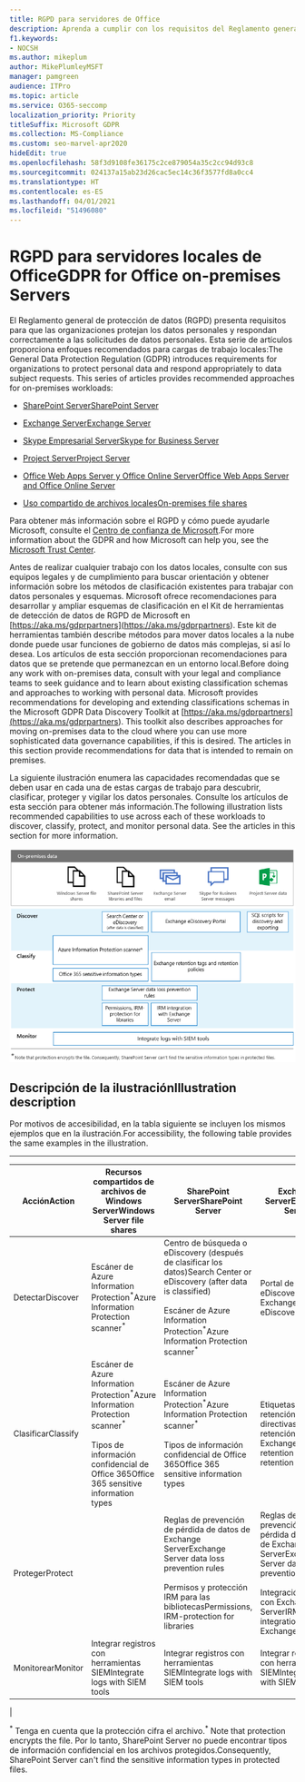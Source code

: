 ```yaml
---
title: RGPD para servidores de Office
description: Aprenda a cumplir con los requisitos del Reglamento general de protección de datos (GDPR) en los servidores de la oficina.
f1.keywords:
- NOCSH
ms.author: mikeplum
author: MikePlumleyMSFT
manager: pamgreen
audience: ITPro
ms.topic: article
ms.service: O365-seccomp
localization_priority: Priority
titleSuffix: Microsoft GDPR
ms.collection: MS-Compliance
ms.custom: seo-marvel-apr2020
hideEdit: true
ms.openlocfilehash: 58f3d9108fe36175c2ce879054a35c2cc94d93c8
ms.sourcegitcommit: 024137a15ab23d26cac5ec14c36f3577fd8a0cc4
ms.translationtype: HT
ms.contentlocale: es-ES
ms.lasthandoff: 04/01/2021
ms.locfileid: "51496080"
---
```

# <a name="gdpr-for-office-on-premises-servers"></a><span data-ttu-id="b40b1-103">RGPD para servidores locales de Office</span><span class="sxs-lookup"><span data-stu-id="b40b1-103">GDPR for Office on-premises Servers</span></span>

<span data-ttu-id="b40b1-p101">El Reglamento general de protección de datos (RGPD) presenta requisitos para que las organizaciones protejan los datos personales y respondan correctamente a las solicitudes de datos personales. Esta serie de artículos proporciona enfoques recomendados para cargas de trabajo locales:</span><span class="sxs-lookup"><span data-stu-id="b40b1-p101">The General Data Protection Regulation (GDPR) introduces requirements for organizations to protect personal data and respond appropriately to data subject requests. This series of articles provides recommended approaches for on-premises workloads:</span></span>

- [<span data-ttu-id="b40b1-106">SharePoint Server</span><span class="sxs-lookup"><span data-stu-id="b40b1-106">SharePoint Server</span></span>](gdpr-for-sharepoint-server.md)

- [<span data-ttu-id="b40b1-107">Exchange Server</span><span class="sxs-lookup"><span data-stu-id="b40b1-107">Exchange Server</span></span>](gdpr-for-exchange-server.md)

- [<span data-ttu-id="b40b1-108">Skype Empresarial Server</span><span class="sxs-lookup"><span data-stu-id="b40b1-108">Skype for Business Server</span></span>](gdpr-for-skype-for-business-server.md)

- [<span data-ttu-id="b40b1-109">Project Server</span><span class="sxs-lookup"><span data-stu-id="b40b1-109">Project Server</span></span>](gdpr-for-project-server.md)

- [<span data-ttu-id="b40b1-110">Office Web Apps Server y Office Online Server</span><span class="sxs-lookup"><span data-stu-id="b40b1-110">Office Web Apps Server and Office Online Server</span></span>](gdpr-for-office-online-server.md)

- [<span data-ttu-id="b40b1-111">Uso compartido de archivos locales</span><span class="sxs-lookup"><span data-stu-id="b40b1-111">On-premises file shares</span></span>](gdpr-for-on-premises-file-shares.md)

<span data-ttu-id="b40b1-112">Para obtener más información sobre el RGPD y cómo puede ayudarle Microsoft, consulte el [Centro de confianza de Microsoft](https://www.microsoft.com/trust-center/privacy/gdpr-overview
).</span><span class="sxs-lookup"><span data-stu-id="b40b1-112">For more information about the GDPR and how Microsoft can help you, see the [Microsoft Trust Center](https://www.microsoft.com/trust-center/privacy/gdpr-overview
).</span></span>

<span data-ttu-id="b40b1-p102">Antes de realizar cualquier trabajo con los datos locales, consulte con sus equipos legales y de cumplimiento para buscar orientación y obtener información sobre los métodos de clasificación existentes para trabajar con datos personales y esquemas. Microsoft ofrece recomendaciones para desarrollar y ampliar esquemas de clasificación en el Kit de herramientas de detección de datos de RGPD de Microsoft en [https://aka.ms/gdprpartners](<https://aka.ms/gdprpartners>). Este kit de herramientas también describe métodos para mover datos locales a la nube donde puede usar funciones de gobierno de datos más complejas, si así lo desea. Los artículos de esta sección proporcionan recomendaciones para datos que se pretende que permanezcan en un entorno local.</span><span class="sxs-lookup"><span data-stu-id="b40b1-p102">Before doing any work with on-premises data, consult with your legal and compliance teams to seek guidance and to learn about existing classification schemas and approaches to working with personal data. Microsoft provides recommendations for developing and extending classifications schemas in the Microsoft GDPR Data Discovery Toolkit at [https://aka.ms/gdprpartners](<https://aka.ms/gdprpartners>). This toolkit also describes approaches for moving on-premises data to the cloud where you can use more sophisticated data governance capabilities, if this is desired. The articles in this section provide recommendations for data that is intended to remain on premises.</span></span>

<span data-ttu-id="b40b1-p103">La siguiente ilustración enumera las capacidades recomendadas que se deben usar en cada una de estas cargas de trabajo para descubrir, clasificar, proteger y vigilar los datos personales. Consulte los artículos de esta sección para obtener más información.</span><span class="sxs-lookup"><span data-stu-id="b40b1-p103">The following illustration lists recommended capabilities to use across each of these workloads to discover, classify, protect, and monitor personal data. See the articles in this section for more information.</span></span>

![Diagrama en el que se describen las funcionalidades para descubrir, clasificar, proteger y supervisar datos personales en distintas cargas de trabajo](../media/gdpr-for-office-servers-image1.png)

## <a name="illustration-description"></a><span data-ttu-id="b40b1-120">Descripción de la ilustración</span><span class="sxs-lookup"><span data-stu-id="b40b1-120">Illustration description</span></span>

<span data-ttu-id="b40b1-121">Por motivos de accesibilidad, en la tabla siguiente se incluyen los mismos ejemplos que en la ilustración.</span><span class="sxs-lookup"><span data-stu-id="b40b1-121">For accessibility, the following table provides the same examples in the illustration.</span></span>

****

|<span data-ttu-id="b40b1-122">Acción</span><span class="sxs-lookup"><span data-stu-id="b40b1-122">Action</span></span>|<span data-ttu-id="b40b1-123">Recursos compartidos de archivos de Windows Server</span><span class="sxs-lookup"><span data-stu-id="b40b1-123">Windows Server file shares</span></span>|<span data-ttu-id="b40b1-124">SharePoint Server</span><span class="sxs-lookup"><span data-stu-id="b40b1-124">SharePoint Server</span></span>|<span data-ttu-id="b40b1-125">Exchange Server</span><span class="sxs-lookup"><span data-stu-id="b40b1-125">Exchange Server</span></span>|<span data-ttu-id="b40b1-126">Skype Empresarial</span><span class="sxs-lookup"><span data-stu-id="b40b1-126">Skype for Business</span></span>|<span data-ttu-id="b40b1-127">Project Server</span><span class="sxs-lookup"><span data-stu-id="b40b1-127">Project Server</span></span>|
|---|---|---|---|---|---|
|<span data-ttu-id="b40b1-128">Detectar</span><span class="sxs-lookup"><span data-stu-id="b40b1-128">Discover</span></span>|<span data-ttu-id="b40b1-129">Escáner de Azure Information Protection<sup>\*</sup></span><span class="sxs-lookup"><span data-stu-id="b40b1-129">Azure Information Protection scanner<sup>\*</sup></span></span>|<span data-ttu-id="b40b1-130">Centro de búsqueda o eDiscovery (después de clasificar los datos)</span><span class="sxs-lookup"><span data-stu-id="b40b1-130">Search Center or eDiscovery (after data is classified)</span></span> <br/><br/> <span data-ttu-id="b40b1-131">Escáner de Azure Information Protection<sup>\*</sup></span><span class="sxs-lookup"><span data-stu-id="b40b1-131">Azure Information Protection scanner<sup>\*</sup></span></span>|<span data-ttu-id="b40b1-132">Portal de eDiscovery de Exchange</span><span class="sxs-lookup"><span data-stu-id="b40b1-132">Exchange eDiscovery Portal</span></span>|<span data-ttu-id="b40b1-133">Portal de eDiscovery de Exchange</span><span class="sxs-lookup"><span data-stu-id="b40b1-133">Exchange eDiscovery portal</span></span>|<span data-ttu-id="b40b1-134">Scripts SQL de detección y exportación</span><span class="sxs-lookup"><span data-stu-id="b40b1-134">SQL scripts for discovery and exporting</span></span>|
|<span data-ttu-id="b40b1-135">Clasificar</span><span class="sxs-lookup"><span data-stu-id="b40b1-135">Classify</span></span>|<span data-ttu-id="b40b1-136">Escáner de Azure Information Protection<sup>\*</sup></span><span class="sxs-lookup"><span data-stu-id="b40b1-136">Azure Information Protection scanner<sup>\*</sup></span></span> <br/><br/> <span data-ttu-id="b40b1-137">Tipos de información confidencial de Office 365</span><span class="sxs-lookup"><span data-stu-id="b40b1-137">Office 365 sensitive information types</span></span>|<span data-ttu-id="b40b1-138">Escáner de Azure Information Protection<sup>\*</sup></span><span class="sxs-lookup"><span data-stu-id="b40b1-138">Azure Information Protection scanner<sup>\*</sup></span></span> <br/><br/> <span data-ttu-id="b40b1-139">Tipos de información confidencial de Office 365</span><span class="sxs-lookup"><span data-stu-id="b40b1-139">Office 365 sensitive information types</span></span>|<span data-ttu-id="b40b1-140">Etiquetas de retención y directivas de retención de Exchange</span><span class="sxs-lookup"><span data-stu-id="b40b1-140">Exchange retention tags and retention policies</span></span>|<span data-ttu-id="b40b1-141">Etiquetas de retención y directivas de retención de Exchange</span><span class="sxs-lookup"><span data-stu-id="b40b1-141">Exchange retention tags and retention policies</span></span>||
|<span data-ttu-id="b40b1-142">Proteger</span><span class="sxs-lookup"><span data-stu-id="b40b1-142">Protect</span></span>||<span data-ttu-id="b40b1-143">Reglas de prevención de pérdida de datos de Exchange Server</span><span class="sxs-lookup"><span data-stu-id="b40b1-143">Exchange Server data loss prevention rules</span></span> <br/><br/> <span data-ttu-id="b40b1-144">Permisos y protección IRM para las bibliotecas</span><span class="sxs-lookup"><span data-stu-id="b40b1-144">Permissions, IRM-protection for libraries</span></span>|<span data-ttu-id="b40b1-145">Reglas de prevención de pérdida de datos de Exchange Server</span><span class="sxs-lookup"><span data-stu-id="b40b1-145">Exchange Server data loss prevention rules</span></span> <br/><br/> <span data-ttu-id="b40b1-146">Integración IRM con Exchange Server</span><span class="sxs-lookup"><span data-stu-id="b40b1-146">IRM integration with Exchange Server</span></span>|||
|<span data-ttu-id="b40b1-147">Monitorear</span><span class="sxs-lookup"><span data-stu-id="b40b1-147">Monitor</span></span>|<span data-ttu-id="b40b1-148">Integrar registros con herramientas SIEM</span><span class="sxs-lookup"><span data-stu-id="b40b1-148">Integrate logs with SIEM tools</span></span>|<span data-ttu-id="b40b1-149">Integrar registros con herramientas SIEM</span><span class="sxs-lookup"><span data-stu-id="b40b1-149">Integrate logs with SIEM tools</span></span>|<span data-ttu-id="b40b1-150">Integrar registros con herramientas SIEM</span><span class="sxs-lookup"><span data-stu-id="b40b1-150">Integrate logs with SIEM tools</span></span>|<span data-ttu-id="b40b1-151">Integrar registros con herramientas SIEM</span><span class="sxs-lookup"><span data-stu-id="b40b1-151">Integrate logs with SIEM tools</span></span>|<span data-ttu-id="b40b1-152">Integrar registros con herramientas SIEM</span><span class="sxs-lookup"><span data-stu-id="b40b1-152">Integrate logs with SIEM tools</span></span>|
|

<span data-ttu-id="b40b1-153"><sup>\*</sup> Tenga en cuenta que la protección cifra el archivo.</span><span class="sxs-lookup"><span data-stu-id="b40b1-153"><sup>\*</sup> Note that protection encrypts the file.</span></span> <span data-ttu-id="b40b1-154">Por lo tanto, SharePoint Server no puede encontrar tipos de información confidencial en los archivos protegidos.</span><span class="sxs-lookup"><span data-stu-id="b40b1-154">Consequently, SharePoint Server can't find the sensitive information types in protected files.</span></span>
